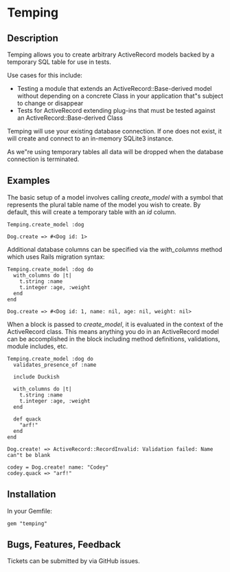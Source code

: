 # Temping

## Description

Temping allows you to create arbitrary ActiveRecord models backed by a temporary SQL table for use in tests.

Use cases for this include:

* Testing a module that extends an ActiveRecord::Base-derived model without depending on a concrete Class in your application that"s subject to change or disappear
* Tests for ActiveRecord extending plug-ins that must be tested against an ActiveRecord::Base-derived Class

Temping will use your existing database connection. If one does not exist, it will create and connect to an in-memory SQLite3 instance.

As we"re using temporary tables all data will be dropped when the database connection is terminated.

## Examples

The basic setup of a model involves calling _create_model_ with a symbol that represents the plural table name of the model you wish to create. By default, this will create a temporary table with an _id_ column.

    Temping.create_model :dog

    Dog.create => #<Dog id: 1>

Additional database columns can be specified via the _with_columns_ method which uses Rails migration syntax:

    Temping.create_model :dog do
      with_columns do |t|
        t.string :name
        t.integer :age, :weight
      end
    end

    Dog.create => #<Dog id: 1, name: nil, age: nil, weight: nil>

When a block is passed to _create_model_, it is evaluated in the context of the ActiveRecord class. This means anything you do in an ActiveRecord model can be accomplished in the block including method definitions, validations, module includes, etc.

    Temping.create_model :dog do
      validates_presence_of :name

      include Duckish

      with_columns do |t|
        t.string :name
        t.integer :age, :weight
      end

      def quack
        "arf!"
      end
    end

    Dog.create! => ActiveRecord::RecordInvalid: Validation failed: Name can"t be blank

    codey = Dog.create! name: "Codey"
    codey.quack => "arf!"

## Installation

In your Gemfile:

    gem "temping"

## Bugs, Features, Feedback

Tickets can be submitted by via GitHub issues.
